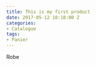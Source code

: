 ```yaml
---
title: This is my first product
date: 2017-05-12 18:18:00 Z
categories:
- Catalogue
tags:
- Panier
---
```


Robe
